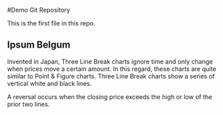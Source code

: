#Demo Git Repository

This is the first file in this repo.

## Ipsum Belgum

Invented in Japan, Three Line Break charts ignore time and only change 
when prices move a certain amount. In this regard, these charts are quite 
similar to Point & Figure charts. Three Line Break charts show a series 
of vertical white and black lines. 

A reversal occurs when the closing price exceeds the high or low of the 
prior two lines.